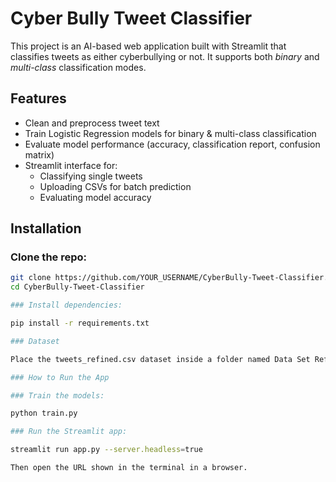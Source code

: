 # Cyber Bully Tweet Classifier

This project is an AI-based web application built with Streamlit that classifies tweets as either cyberbullying or not. It supports both *binary* and *multi-class* classification modes.

## Features

- Clean and preprocess tweet text
- Train Logistic Regression models for binary & multi-class classification
- Evaluate model performance (accuracy, classification report, confusion matrix)
- Streamlit interface for:
  - Classifying single tweets
  - Uploading CSVs for batch prediction
  - Evaluating model accuracy

## Installation

### Clone the repo:

```bash
git clone https://github.com/YOUR_USERNAME/CyberBully-Tweet-Classifier.git
cd CyberBully-Tweet-Classifier

### Install dependencies:

pip install -r requirements.txt

### Dataset

Place the tweets_refined.csv dataset inside a folder named Data Set Refining/.

### How to Run the App

### Train the models:

python train.py

### Run the Streamlit app:

streamlit run app.py --server.headless=true

Then open the URL shown in the terminal in a browser.
